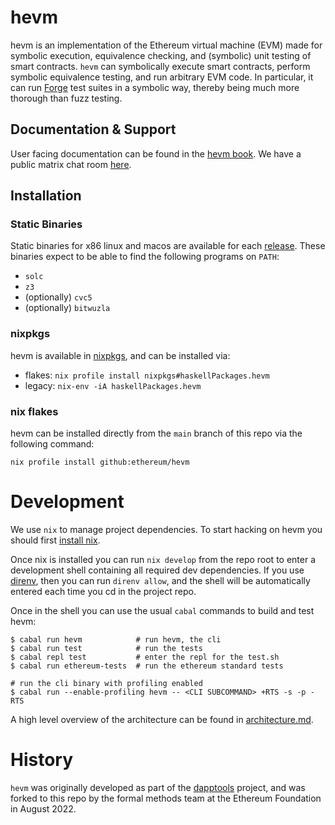 # hevm
hevm is an implementation of the Ethereum virtual machine (EVM) made for
symbolic execution, equivalence checking, and (symbolic) unit testing of smart contracts.
`hevm` can symbolically execute smart contracts, perform symbolic equivalence testing, and run
arbitrary EVM code. In particular, it can run [Forge](https://book.getfoundry.sh/forge/writing-tests)
test suites in a symbolic way, thereby being much more thorough than fuzz testing.

## Documentation & Support
User facing documentation can be found in the [hevm book](https://hevm.dev/).
We have a public matrix chat room [here](https://matrix.to/#/%23hevm%3Amatrix.org).

## Installation

### Static Binaries
Static binaries for x86 linux and macos are available for each
[release](https://github.com/ethereum/hevm/releases). These binaries expect to be able to find the
following programs on `PATH`:

- `solc`
- `z3`
- (optionally) `cvc5`
- (optionally) `bitwuzla`

### nixpkgs
hevm is available in
[nixpkgs](https://search.nixos.org/packages?channel=unstable&show=haskellPackages.hevm&from=0&size=50&sort=relevance&type=packages&query=hevm),
and can be installed via:
- flakes: `nix profile install nixpkgs#haskellPackages.hevm`
- legacy: `nix-env -iA haskellPackages.hevm`

### nix flakes
hevm can be installed directly from the `main` branch of this repo via the following command:
```
nix profile install github:ethereum/hevm
```

# Development
We use `nix` to manage project dependencies. To start hacking on hevm you should first [install
nix](https://nixos.org/download.html).

Once nix is installed you can run `nix develop` from the repo root to enter a development shell
containing all required dev dependencies. If you use [direnv](https://direnv.net/), then you can run
`direnv allow`, and the shell will be automatically entered each time you cd in the project repo.

Once in the shell you can use the usual `cabal` commands to build and test hevm:
```
$ cabal run hevm            # run hevm, the cli
$ cabal run test            # run the tests
$ cabal repl test           # enter the repl for the test.sh
$ cabal run ethereum-tests  # run the ethereum standard tests

# run the cli binary with profiling enabled
$ cabal run --enable-profiling hevm -- <CLI SUBCOMMAND> +RTS -s -p -RTS
```

A high level overview of the architecture can be found in [architecture.md](./architecture.md).

# History
`hevm` was originally developed as part of the
[dapptools](https://github.com/dapphub/dapptools/) project, and was forked to
this repo by the formal methods team at the Ethereum Foundation in August 2022.

